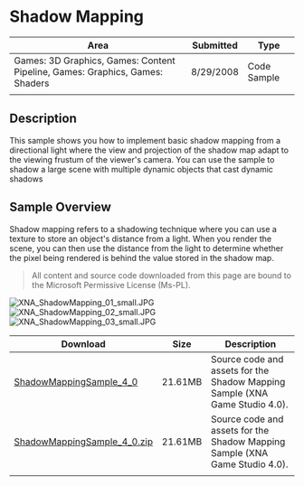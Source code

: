 # Shadow Mapping

|Area|Submitted|Type|
|-|-|-|
Games: 3D Graphics, Games: Content Pipeline, Games: Graphics, Games: Shaders|8/29/2008|Code Sample
||||

## Description

This sample shows you how to implement basic shadow mapping from a directional light where the view and projection of the shadow map adapt to the viewing frustum of the viewer's camera. You can use the sample to shadow a large scene with multiple dynamic objects that cast dynamic shadows

## Sample Overview

Shadow mapping refers to a shadowing technique where you can use a texture to store an object's distance from a light. When you render the scene, you can then use the distance from the light to determine whether the pixel being rendered is behind the value stored in the shadow map.

> All content and source code downloaded from this page are bound to the Microsoft Permissive License (Ms-PL).

![XNA_ShadowMapping_01_small.JPG](https://github.com/SimonDarksideJ/XNAGameStudio/raw/archive/Images/XNA_ShadowMapping_01_small.JPG?raw=true)
![XNA_ShadowMapping_02_small.JPG](https://github.com/SimonDarksideJ/XNAGameStudio/raw/archive/Images/XNA_ShadowMapping_02_small.JPG?raw=true)
![XNA_ShadowMapping_03_small.JPG](https://github.com/SimonDarksideJ/XNAGameStudio/raw/archive/Images/XNA_ShadowMapping_03_small.JPG?raw=true)

Download | Size | Description
---|---|---|
[ShadowMappingSample_4_0](https://github.com/simondarksidej/XNAGameStudio/tree/archive/Samples/ShadowMappingSample_4_0) | 21.61MB | Source code and assets for the Shadow Mapping Sample (XNA Game Studio 4.0).
[ShadowMappingSample_4_0.zip](https://github.com/simondarksidej/XNAGameStudioZips/raw/zips/ShadowMappingSample_4_0.zip) | 21.61MB | Source code and assets for the Shadow Mapping Sample (XNA Game Studio 4.0).
||||
